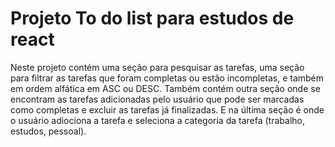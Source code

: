 # Projeto To do list para estudos de react

Neste projeto contém uma seção para pesquisar as tarefas, uma seção para filtrar as tarefas    que foram completas ou estão incompletas, e também em ordem alfática em ASC ou DESC.
Também contém outra seção onde se encontram as tarefas adicionadas pelo usuário que pode ser
marcadas como completas e excluir as tarefas já finalizadas.
E na última seção é onde o usuário adiociona a tarefa e seleciona a categoria da tarefa
(trabalho, estudos, pessoal).
